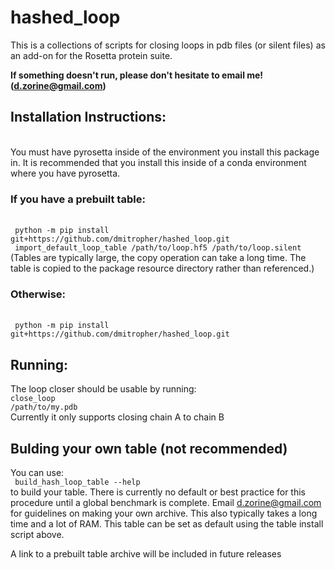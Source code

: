 # hashed_loop

This is a collections of scripts for closing loops in pdb files (or silent files) as an add-on for the Rosetta protein suite.

<b> If something doesn't run, please don't hesitate to email me! (d.zorine@gmail.com) </b>

## Installation Instructions:

<br/>
You must have pyrosetta inside of the environment you install this package in. It is recommended that you install this inside of a conda environment where you have pyrosetta.

### If you have a prebuilt table:
<br/>
<code> python -m pip install git+https://github.com/dmitropher/hashed_loop.git </code><br/>
<code> import_default_loop_table /path/to/loop.hf5 /path/to/loop.silent </code><br/>
(Tables are typically large, the copy operation can take a long time. The table is copied to the package resource directory rather than referenced.)

### Otherwise:
<br/>
<code> python -m pip install git+https://github.com/dmitropher/hashed_loop.git </code>


## Running:

The loop closer should be usable by running:
<br/><code>close_loop /path/to/my.pdb</code><br/>
Currently it only supports closing chain A to chain B

## Bulding your own table (not recommended)
You can use: <br/> <code> build_hash_loop_table --help </code> <br/> to build your table. There is currently no default or best practice for this procedure until a global benchmark is complete. Email d.zorine@gmail.com for guidelines on making your own archive. This also typically takes a long time and a lot of RAM. This table can be set as default using the table install script above.

A link to a prebuilt table archive will be included in future releases
